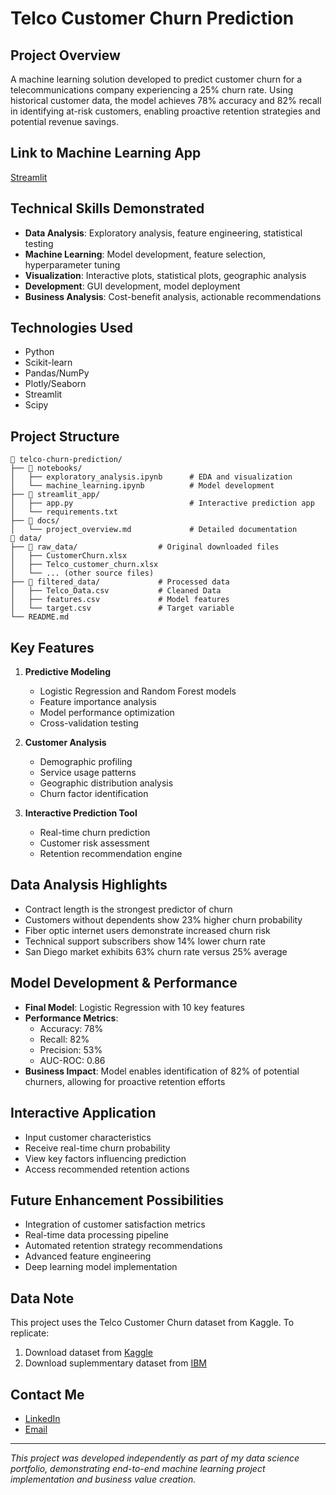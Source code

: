 # Telco Customer Churn Prediction

## Project Overview
A machine learning solution developed to predict customer churn for a telecommunications company experiencing a 25% churn rate. Using historical customer data, the model achieves 78% accuracy and 82% recall in identifying at-risk customers, enabling proactive retention strategies and potential revenue savings.

## Link to Machine Learning App
[Streamlit](https://telco-churn-prediction-nkqgdudoi9jlhtwlikomfy.streamlit.app/)

## Technical Skills Demonstrated
- **Data Analysis**: Exploratory analysis, feature engineering, statistical testing
- **Machine Learning**: Model development, feature selection, hyperparameter tuning
- **Visualization**: Interactive plots, statistical plots, geographic analysis
- **Development**: GUI development, model deployment
- **Business Analysis**: Cost-benefit analysis, actionable recommendations

## Technologies Used
- Python
- Scikit-learn
- Pandas/NumPy
- Plotly/Seaborn
- Streamlit
- Scipy


## Project Structure
```
📁 telco-churn-prediction/
├── 📁 notebooks/
│   ├── exploratory_analysis.ipynb      # EDA and visualization
│   └── machine_learning.ipynb          # Model development
├── 📁 streamlit_app/
│   ├── app.py                          # Interactive prediction app
│   └── requirements.txt
├── 📁 docs/
│   └── project_overview.md             # Detailed documentation
📁 data/
├── 📁 raw_data/                  # Original downloaded files
│   ├── CustomerChurn.xlsx
│   ├── Telco_customer_churn.xlsx
│   └── ... (other source files)
├── 📁 filtered_data/             # Processed data
│   ├── Telco_Data.csv           # Cleaned Data
│   ├── features.csv             # Model features
│   └── target.csv               # Target variable
└── README.md                    
```

## Key Features
1. **Predictive Modeling**
   - Logistic Regression and Random Forest models
   - Feature importance analysis
   - Model performance optimization
   - Cross-validation testing

2. **Customer Analysis**
   - Demographic profiling
   - Service usage patterns
   - Geographic distribution analysis
   - Churn factor identification

3. **Interactive Prediction Tool**
   - Real-time churn prediction
   - Customer risk assessment
   - Retention recommendation engine

## Data Analysis Highlights
- Contract length is the strongest predictor of churn
- Customers without dependents show 23% higher churn probability
- Fiber optic internet users demonstrate increased churn risk
- Technical support subscribers show 14% lower churn rate
- San Diego market exhibits 63% churn rate versus 25% average

## Model Development & Performance
- **Final Model**: Logistic Regression with 10 key features
- **Performance Metrics**:
  - Accuracy: 78%
  - Recall: 82%
  - Precision: 53%
  - AUC-ROC: 0.86
- **Business Impact**: Model enables identification of 82% of potential churners, allowing for proactive retention efforts

## Interactive Application
- Input customer characteristics
- Receive real-time churn probability
- View key factors influencing prediction
- Access recommended retention actions

## Future Enhancement Possibilities
- Integration of customer satisfaction metrics
- Real-time data processing pipeline
- Automated retention strategy recommendations
- Advanced feature engineering
- Deep learning model implementation

## Data Note
This project uses the Telco Customer Churn dataset from Kaggle. To replicate:
1. Download dataset from [Kaggle](https://www.kaggle.com/datasets/blastchar/telco-customer-churn)
2. Download suplemmentary dataset from [IBM](https://community.ibm.com/community/user/businessanalytics/blogs/steven-macko/2019/07/11/telco-customer-churn-1113)

## Contact Me
- [LinkedIn](https://www.linkedin.com/in/pranav22j/)
- [Email](pj30447@uga.edu)

---
*This project was developed independently as part of my data science portfolio, demonstrating end-to-end machine learning project implementation and business value creation.*
